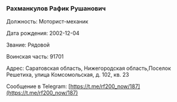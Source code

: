 ### Рахманкулов Рафик Рушанович

Должность: Моторист-механик

Дата рождения: 2002-12-04

Звание: Рядовой

Воинская часть: 91701

Адрес: Саратовская область, Нижегородская область,Поселок Решетиха, улица Комсомольская, д. 102, кв. 23

Сообщение в Telegram: [https://t.me/rf200_now/187](https://t.me/rf200_now/187)
